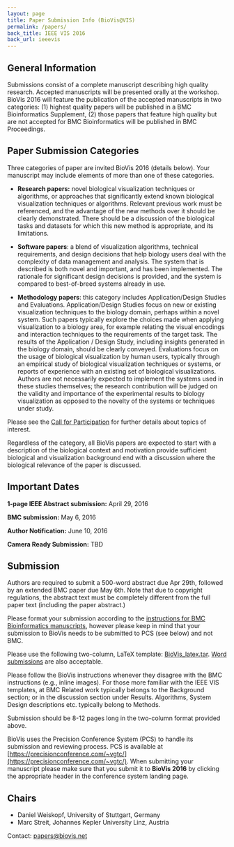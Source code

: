```yaml
---
layout: page
title: Paper Submission Info (BioVis@VIS)
permalink: /papers/
back_title: IEEE VIS 2016
back_url: ieeevis
---
```


## General Information
Submissions consist of a complete manuscript describing high quality research. Accepted manuscripts will be presented orally at the workshop. BioVis 2016 will feature the publication of the accepted manuscripts in two categories: (1) highest quality papers will be published in a BMC Bioinformatics Supplement, (2) those papers that feature high quality but are not accepted for BMC Bioinformatics will be published in BMC Proceedings.

## Paper Submission Categories
Three categories of paper are invited BioVis 2016 (details below). Your manuscript may include elements of more than one of these categories.

* **Research papers:** novel biological visualization techniques or algorithms, or approaches that significantly extend known biological visualization techniques or algorithms. Relevant previous work must be referenced, and the advantage of the new methods over it should be clearly demonstrated. There should be a discussion of the biological tasks and datasets for which this new method is appropriate, and its limitations.

* **Software papers**: a blend of visualization algorithms, technical requirements, and design decisions that help biology users deal with the complexity of data management and analysis. The system that is described is both novel and important, and has been implemented. The rationale for significant design decisions is provided, and the system is compared to best-of-breed systems already in use.

* **Methodology papers**: this category includes Application/Design Studies and Evaluations. Application/Design Studies focus on new or existing visualization techniques to the biology domain, perhaps within a novel system. Such papers typically explore the choices made when applying visualization to a biology area, for example relating the visual encodings and interaction techniques to the requirements of the target task. The results of the Application / Design Study, including insights generated in the biology domain, should be clearly conveyed. Evaluations focus on the usage of biological visualization by human users, typically through an empirical study of biological visualization techniques or systems, or reports of experience with an existing set of biological visualizations. Authors are not necessarily expected to implement the systems used in these studies themselves; the research contribution will be judged on the validity and importance of the experimental results to biology visualization as opposed to the novelty of the systems or techniques under study.

Please see the [Call for Participation](/2016/cfp_vis/) for further details about topics of interest.

Regardless of the category, all BioVis papers are expected to start with a description of the biological context and motivation provide sufficient biological and visualization background end with a discussion where the biological relevance of the paper is discussed.

## Important Dates

**1-page IEEE Abstract submission:**
April 29, 2016

**BMC submission:**
May 6, 2016

**Author Notification:**
June 10, 2016

**Camera Ready Submission:**
TBD

## Submission
Authors are required to submit a 500-word abstract due Apr 29th, followed by an extended BMC paper due May 6th. Note that due to copyright regulations, the abstract text must be completely different from the full paper text (including the paper abstract.)

Please format your submission according to the [instructions for BMC Bioinformatics manuscripts](http://bmcbioinformatics.biomedcentral.com/submission-guidelines), however please keep in mind that your submission to BioVis needs to be submitted to PCS (see below) and not BMC.

Please use the following two-column, LaTeX template: [BioVis_latex.tar](../templates/BioVis_latex.tar). [Word submissions](../templates/BioVis_BMC_template_word.docx) are also acceptable.

Please follow the BioVis instructions whenever they disagree with the BMC instructions (e.g., inline images). For those more familiar with the IEEE VIS templates, at BMC Related work typically belongs to the Background section; or in the discussion section under Results. Algorithms, System Design descriptions etc. typically belong to Methods.

Submission should be 8-12 pages long in the two-column format provided above.

BioVis uses the Precision Conference System (PCS) to handle its submission and reviewing process. PCS is available at [https://precisionconference.com/~vgtc/](https://precisionconference.com/~vgtc/). When submitting your manuscript please make sure that you submit it to **BioVis 2016** by clicking the appropriate header in the conference system landing page.

## Chairs
* Daniel Weiskopf, University of Stuttgart, Germany
* Marc Streit, Johannes Kepler University Linz, Austria

Contact: papers@biovis.net
